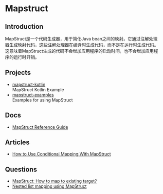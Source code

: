 # Mapstruct

## Introduction

MapStruct是一个代码生成器，用于简化Java
bean之间的映射。它通过注解处理器生成映射代码，这些注解处理器在编译时生成代码，而不是在运行时生成代码。
这意味着MapStruct生成的代码不会增加应用程序的启动时间，也不会增加应用程序的运行时开销。

## Projects

- [mapstruct-kotlin](https://github.com/mapstruct/mapstruct-examples/tree/main/mapstruct-kotlin)
  <br/>MapStruct Kotlin Example
- [mapstruct-examples](https://github.com/mapstruct/mapstruct-examples)
  <br/>Examples for using MapStruct

## Docs

- [MapStruct Reference Guide](https://mapstruct.org/documentation/stable/reference/html/)

## Articles

- [How to Use Conditional Mapping With MapStruct](https://www.baeldung.com/java-mapstruct-bean-types-conditional)

## Questions

- [MapStruct: How to map to existing target?](https://stackoverflow.com/questions/64768227/mapstruct-how-to-map-to-existing-target)
- [Nested list mapping using MapStruct](https://stackoverflow.com/questions/46841093/nested-list-mapping-using-mapstruct)